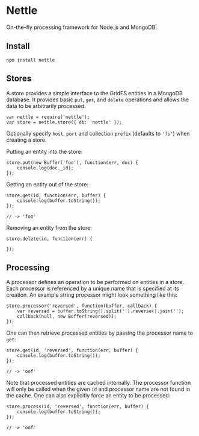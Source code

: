 Nettle
======

On-the-fly processing framework for Node.js and MongoDB.

Install
-------

    npm install nettle
    
Stores
------

A store provides a simple interface to the GridFS entities in a MongoDB database.  It
provides basic `put`, `get`, and `delete` operations and allows the data to be arbitrarily
processed.

    var nettle = require('nettle');
    var store = nettle.store({ db: 'nettle' });

Optionally specify `host`, `port` and collection `prefix` (defaults to `'fs'`) when
creating a store.

Putting an entity into the store:

    store.put(new Buffer('foo'), function(err, doc) {
        console.log(doc._id);
    });
    
Getting an entity out of the store:

    store.get(id, function(err, buffer) {
        console.log(buffer.toString());
    });
    
    // -> 'foo'
    
Removing an entity from the store:

    store.delete(id, function(err) {
        
    });
    
Processing
----------

A processor defines an operation to be performed on entities in a store.  Each processor
is referenced by a unique name that is specified at its creation.  An example string
processor might look something like this:

    store.processor('reversed', function(buffer, callback) {
        var reversed = buffer.toString().split('').reverse().join('');
        callback(null, new Buffer(reversed));
    });

One can then retrieve processed entities by passing the processor name to `get`:
    
    store.get(id, 'reversed', function(err, buffer) {
        console.log(buffer.toString());
    });
    
    // -> 'oof'
    
Note that processed entities are cached internally.  The processor function will only
be called when the given `id` and processor name are not found in the cache.  One can
also explicitly force an entity to be processed:

    store.process(id, 'reversed', function(err, buffer) {
        console.log(buffer.toString());
    });
    
    // -> 'oof'